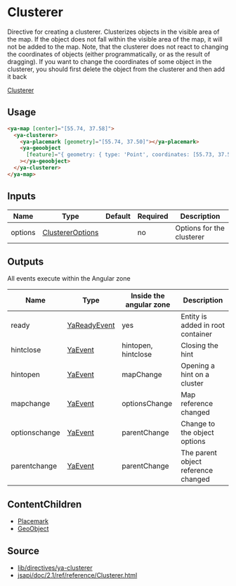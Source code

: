 # Clusterer

Directive for creating a clusterer. Clusterizes objects in the visible area of the map.
If the object does not fall within the visible area of the map, it will not be added to the map.
Note, that the clusterer does not react to changing the coordinates of objects (either programmatically,
or as the result of dragging). If you want to change the coordinates of some object in the clusterer,
you should first delete the object from the clusterer and then add it back

[Clusterer](https://placemark-clusterer.stackblitz.io ':include :type=iframe height=550px')

## Usage

```html
<ya-map [center]="[55.74, 37.58]">
  <ya-clusterer>
    <ya-placemark [geometry]="[55.74, 37.50]"></ya-placemark>
    <ya-geoobject
      [feature]="{ geometry: { type: 'Point', coordinates: [55.73, 37.52] } }"
    ></ya-geoobject>
  </ya-clusterer>
</ya-map>
```

## Inputs

| Name    | Type               | Default | Required | Description               |
| ------- | ------------------ | ------- | -------- | ------------------------- |
| options | [ClustererOptions] |         | no       | Options for the clusterer |

[clustereroptions]: https://tech.yandex.com/maps/jsapi/doc/2.1/ref/reference/Clusterer-docpage/#Clusterer__param-options

## Outputs

All events execute within the Angular zone

| Name          | Type           | Inside the angular zone | Description                         |
| ------------- | -------------- | ----------------------- | ----------------------------------- |
| ready         | [YaReadyEvent] | yes                     | Entity is added in root container   |
| hintclose     | [YaEvent]      | hintopen, hintclose     | Closing the hint                    |
| hintopen      | [YaEvent]      | mapChange               | Opening a hint on a cluster         |
| mapchange     | [YaEvent]      | optionsChange           | Map reference changed               |
| optionschange | [YaEvent]      | parentChange            | Change to the object options        |
| parentchange  | [YaEvent]      | parentChange            | The parent object reference changed |

[yareadyevent]: interfaces/ya-ready-event.md
[yaevent]: interfaces/event.md

## ContentChildren

- [Placemark](directives/placemark.md)
- [GeoObject](directives/geoobject.md)

## Source

- [lib/directives/ya-clusterer](https://github.com/ddubrava/angular8-yandex-maps/tree/master/projects/angular8-yandex-maps/src/lib/directives/ya-clusterer)
- [jsapi/doc/2.1/ref/reference/Clusterer.html](https://yandex.ru/dev/maps/jsapi/doc/2.1/ref/reference/Clusterer.html)

